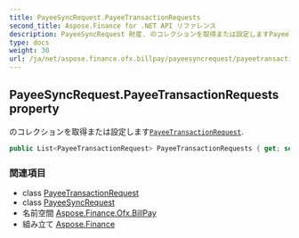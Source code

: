 ```yaml
---
title: PayeeSyncRequest.PayeeTransactionRequests
second_title: Aspose.Finance for .NET API リファレンス
description: PayeeSyncRequest 財産. のコレクションを取得または設定しますPayeeTransactionRequest.
type: docs
weight: 30
url: /ja/net/aspose.finance.ofx.billpay/payeesyncrequest/payeetransactionrequests/
---
```

## PayeeSyncRequest.PayeeTransactionRequests property

のコレクションを取得または設定します[`PayeeTransactionRequest`](../../payeetransactionrequest/).

```csharp
public List<PayeeTransactionRequest> PayeeTransactionRequests { get; set; }
```

### 関連項目

* class [PayeeTransactionRequest](../../payeetransactionrequest/)
* class [PayeeSyncRequest](../)
* 名前空間 [Aspose.Finance.Ofx.BillPay](../../payeesyncrequest/)
* 組み立て [Aspose.Finance](../../../)


